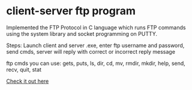 # client-server ftp program 

Implemented the FTP Protocol in C language which runs FTP commands using the system library and socket programming on PUTTY.

Steps: Launch client and server .exe, enter ftp username and password, send cmds, server will reply with correct or incorrect reply message 

ftp cmds you can use: gets, puts, ls, dir, cd, mv, rmdir, mkdir, help, send, recv, quit, stat 

[Check it out here](https://brianperel.github.io/project4.html)
